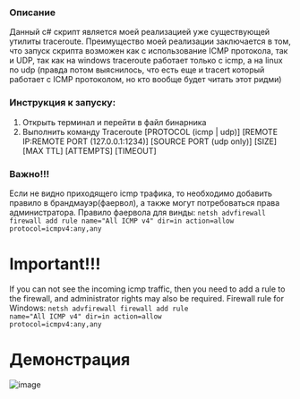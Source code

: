 ### Описание
Данный c# скрипт является моей реализацией уже существующей утилиты traceroute. Преимущество моей реализации заключается в том, что запуск скрипта возможен как с использование ICMP протокола, так и UDP, 
так как на windows traceroute работает только с icmp, а на linux по udp (правда потом выяснилось, что есть еще и tracert который работает с ICMP протоколом, но кто вообще будет читать этот ридми)
  
### Инструкция к запуску: 
1. Открыть терминал и перейти в файл бинарника
2. Выполнить команду Traceroute [PROTOCOL (icmp | udp)] [REMOTE IP:REMOTE PORT (127.0.0.1:1234)] [SOURCE PORT (udp only)] [SIZE] [MAX TTL] [ATTEMPTS] [TIMEOUT]

### Важно!!!
Если не видно приходящего icmp трафика, то необходимо добавить правило в брандмауэр(фаервол), а также могут потребоваться права администратора.  Правило фаервола для винды:
<code>netsh advfirewall firewall add rule name="All ICMP v4" dir=in action=allow protocol=icmpv4:any,any</code>  

# Important!!!
If you can not see the incoming icmp traffic, then you need to add a rule to the firewall, and administrator rights may also be required. Firewall rule for Windows:
<code>netsh advfirewall firewall add rule name="All ICMP v4" dir=in action=allow protocol=icmpv4:any,any</code>

# Демонстрация
![image](https://github.com/tinkivink1/Traceroute/assets/92641773/e5ba45be-03af-4d79-88f0-35795568571e)
